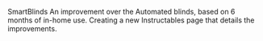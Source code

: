 SmartBlinds
An improvement over the Automated blinds, based on 6 months of in-home use.  Creating a new Instructables
page that details the improvements.

